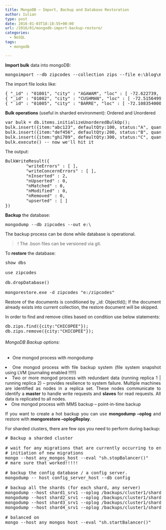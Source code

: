```yaml
---
title: MongoDB – Import, Backup and Database Restoration
author: Iulian
type: post
date: 2016-01-03T18:18:55+00:00
url: /2016/01/mongodb-import-backup-restore/
categories:
  - NoSQL
tags:
  - mongodb

---
```

**Import bulk** data into mongoDB:

<pre class="lang:js decode:true">mongoimport --db zipcodes --collection zips --file e:\blog\mongodb\zips.js</pre>

The import file looks like:

<pre class="lang:js decode:true">{ "_id" : "01001", "city" : "AGAWAM", "loc" : [ -72.622739, 42.070206 ], "pop" : 15338, "state" : "MA" }
{ "_id" : "01002", "city" : "CUSHMAN", "loc" : [ -72.51564999999999, 42.377017 ], "pop" : 36963, "state" : "MA" }
{ "_id" : "01005", "city" : "BARRE", "loc" : [ -72.10835400000001, 42.409698 ], "pop" : 4546, "state" : "MA" }</pre>

**Bulk operations** (useful in sharded environment): Ordered and Unordered

<pre class="lang:js decode:true">var bulk = db.items.initializeUnorderedBulkOp();
bulk.insert({item:"abc123", defaultQty:100, status:"A", quantity:100}); -- not hitting the server yet
bulk.insert({item:"def456", defaultQty:200, status:"B", quantity:200});
bulk.insert({item:"ghi789", defaultQty:300, status:"C", quantity:300});
bulk.execute() -- now we'll hit it</pre>

The output:

<pre class="lang:js decode:true ">BulkWriteResult({
        "writeErrors" : [ ],
        "writeConcernErrors" : [ ],
        "nInserted" : 2,
        "nUpserted" : 0,
        "nMatched" : 0,
        "nModified" : 0,
        "nRemoved" : 0,
        "upserted" : [ ]
})</pre>

**Backup** the database:

<pre class="lang:js decode:true">mongodump --db zipcodes --out e:\</pre>

The backup process can be done while database is operational.

> <p style="text-align: left;">
>   ! The .bson files can be versioned via git.
> </p>

To **restore** the database:

<pre class="lang:js decode:true">show dbs

use zipcodes

db.dropDatabase()

mongorestore.exe -d zipcodes "e:/zipcodes"
</pre>

<p style="text-align: justify;">
  Restore of the documents is conditioned by _id: ObjectId(); If the document already exists into current collection, the restore document will be skipped.
</p>

<p style="text-align: justify;">
  In order to find and remove cities based on condition use below statements:
</p>

<pre class="lang:js decode:true">db.zips.find({city:"CHICOPEE"});
db.zips.remove({city:"CHICOPEE"});</pre>

###### MongoDB Backup options:

  * One mongod process with mongodump
<li style="text-align: justify;">
  One mongod process with file backup system (file system snapshot using LVM (journaling enabled !!!!!)
</li>
<li style="text-align: justify;">
  Two or more mongod process with redundant data (running replica 1 | running replica 2) &#8211; provides resilience to system failure. Multiple machines are identified as nodes in a replica set. These nodes communicate to identify a <strong>master</strong> to handle write requests and <strong>slaves</strong> for read requests. All data is replicated to all nodes.
</li>
<li style="text-align: justify;">
  One mongod process with MMS backup &#8211; point-in-time backup
</li>

<p style="text-align: justify;">
  If you want to create a hot backup you can use <strong>mongodump &#8211;oplog</strong> and restore with <strong>mongorestore &#8211;oplogReplay</strong>.
</p>

<p style="text-align: justify;">
  For sharded clusters, there are few ops you need to perform during backup:
</p>

<pre class="lang:c# decode:true"># Backup a sharded cluster

# wait for any migrations that are currently occurring to end and prevent 
# initiation of new migrations
mongo --host any_mongos_host --eval "sh.stopBalancer()"
# mare sure that worked!!!!!

# backup the config database / a config server.
mongodump -- host config_server_host --db config

# backup all the shards (for each shard, any server)
mongodump --host shard1_srv1 --oplog /backups/cluster1/shard1
mongodump --host shard2_srv1 --oplog /backups/cluster1/shard2
mongodump --host shard3_srv1 --oplog /backups/cluster1/shard3
mongodump --host shard4_srv1 --oplog /backups/cluster1/shard4

# balanced on
mongo --host any_mongos_host --eval "sh.startBalancer()"</pre>

&nbsp;